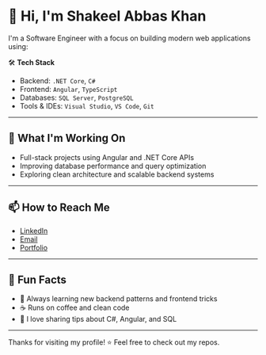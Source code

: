 # 👋 Hi, I'm Shakeel Abbas Khan

I'm a Software Engineer with a focus on building modern web applications using:

🛠️ **Tech Stack**
- Backend: `.NET Core`, `C#`
- Frontend: `Angular`, `TypeScript`
- Databases: `SQL Server`, `PostgreSQL`
- Tools & IDEs: `Visual Studio`, `VS Code`, `Git`

---

## 🚀 What I'm Working On
- Full-stack projects using Angular and .NET Core APIs
- Improving database performance and query optimization
- Exploring clean architecture and scalable backend systems

---

## 📫 How to Reach Me
- [LinkedIn](https://www.linkedin.com/in/shakeel-abbas-khan-7ba78520b/)
- [Email](shakeelabbaskhan4455@gmail.com)
- [Portfolio](https://shakeel-portfolio-blue.vercel.app/)

---

## 📌 Fun Facts
- 🧠 Always learning new backend patterns and frontend tricks
- ☕ Runs on coffee and clean code
- 💬 I love sharing tips about C#, Angular, and SQL

---

Thanks for visiting my profile! ⭐️ Feel free to check out my repos.
